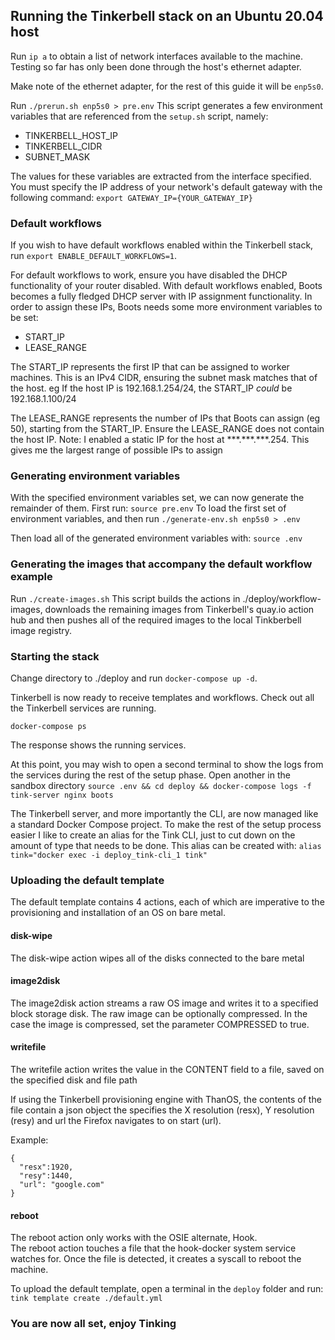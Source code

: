 ## Running the Tinkerbell stack on an Ubuntu 20.04 host
Run `ip a` to obtain a list of network interfaces available to the machine. Testing so far has only been done through the host's ethernet adapter.

Make note of the ethernet adapter, for the rest of this guide it will be `enp5s0`.

Run `./prerun.sh enp5s0 > pre.env`
This script generates a few environment variables that are referenced from the `setup.sh` script, namely:
- TINKERBELL_HOST_IP
- TINKERBELL_CIDR
- SUBNET_MASK

The values for these variables are extracted from the interface specified. You must specify the IP address of your network's default gateway with the following command:
`export GATEWAY_IP={YOUR_GATEWAY_IP}`

### Default workflows
If you wish to have default workflows enabled within the Tinkerbell stack, run `export ENABLE_DEFAULT_WORKFLOWS=1`.

For default workflows to work, ensure you have disabled the DHCP functionality of your router disabled. With default workflows enabled, Boots becomes a fully fledged DHCP server with IP assignment functionality. In order to assign these IPs, Boots needs some more environment variables to be set:
- START_IP
- LEASE_RANGE

The START_IP represents the first IP that can be assigned to worker machines. This is an IPv4 CIDR, ensuring the subnet mask matches that of the host. eg If the host IP is 192.168.1.254/24, the START_IP *could* be 192.168.1.100/24

The LEASE_RANGE represents the number of IPs that Boots can assign (eg 50), starting from the START_IP. Ensure the LEASE_RANGE does not contain the host IP.
Note: I enabled a static IP for the host at \*\*\*.\*\*\*.\*\*\*.254. This gives me the largest range of possible IPs to assign


### Generating environment variables
With the specified environment variables set, we can now generate the remainder of them. First run:
`source pre.env` 
To load the first set of environment variables, and then run
`./generate-env.sh enp5s0 > .env`

Then load all of the generated environment variables with:
`source .env`

### Generating the images that accompany the default workflow example
Run `./create-images.sh`
This script builds the actions in ./deploy/workflow-images, downloads the remaining images from Tinkerbell's quay.io action hub and then pushes all of the required images to the local Tinkberbell image registry.

### Starting the stack
Change directory to ./deploy and run `docker-compose up -d`.

Tinkerbell is now ready to receive templates and workflows. Check out all the Tinkerbell services are running.

`docker-compose ps`


The response shows the running services. 

At this point, you may wish to open a second terminal to show the logs from the services during the rest of the setup phase. Open another in the sandbox directory
`source .env && cd deploy && docker-compose logs -f tink-server nginx boots`

The Tinkerbell server, and more importantly the CLI, are now managed like a standard Docker Compose project. To make the rest of the setup process easier I like to create an alias for the Tink CLI, just to cut down on the amount of type that needs to be done. This alias can be created with:
`alias tink="docker exec -i deploy_tink-cli_1 tink"`

### Uploading the default template
The default template contains 4 actions, each of which are imperative to the provisioning and installation of an OS on bare metal.

#### **disk-wipe**
The disk-wipe action wipes all of the disks connected to the bare metal

#### **image2disk**
The image2disk action streams a raw OS image and writes it to a specified block storage disk. 
The raw image can be optionally compressed. In the case the image is compressed, set the parameter COMPRESSED to true.

#### **writefile**
The writefile action writes the value in the CONTENT field to a file, saved on the specified disk and file path

If using the Tinkerbell provisioning engine with ThanOS, the contents of the file contain a json object the specifies the X resolution (resx), Y resolution (resy) and url the Firefox navigates to on start (url).

Example:
~~~~
{
  "resx":1920,
  "resy":1440,
  "url": "google.com"
}
~~~~

#### **reboot**
The reboot action only works with the OSIE alternate, Hook.  
The reboot action touches a file that the hook-docker system service watches for. Once the file is detected, it creates a syscall to reboot the machine.

To upload the default template, open a terminal in the `deploy` folder and run: `tink template create ./default.yml`

### You are now all set, enjoy Tinking
